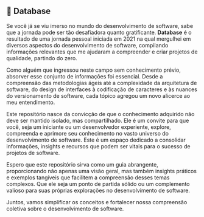 ## :brain: Database

Se você já se viu imerso no mundo do desenvolvimento de software, sabe que a jornada pode ser tão desafiadora quanto gratificante. **Database** é o resultado de uma jornada pessoal iniciada em 2021 na qual mergulhei em diversos aspectos do desenvolvimento de software, compilando informações relevantes que me ajudaram a compreender e criar projetos de qualidade, partindo do zero.

Como alguém que ingressou neste campo sem conhecimento prévio, absorver esse conjunto de informações foi essencial. Desde a compreensão das metodologias ágeis até a complexidade da arquitetura de software, do design de interfaces à codificação de caracteres e às nuances do versionamento de software, cada tópico agregou um novo alicerce ao meu entendimento.

Este repositório nasce da convicção de que o conhecimento adquirido não deve ser mantido isolado, mas compartilhado. Ele é um convite para que você, seja um iniciante ou um desenvolvedor experiente, explore, compreenda e aprimore seu conhecimento no vasto universo do desenvolvimento de software. Este é um espaço dedicado a consolidar informações, insights e recursos que podem ser vitais para o sucesso de projetos de software.

Espero que este repositório sirva como um guia abrangente, proporcionando não apenas uma visão geral, mas também insights práticos e exemplos tangíveis que facilitem a compreensão desses temas complexos. Que ele seja um ponto de partida sólido ou um complemento valioso para suas próprias explorações no desenvolvimento de software.

Juntos, vamos simplificar os conceitos e fortalecer nossa compreensão coletiva sobre o desenvolvimento de software.
